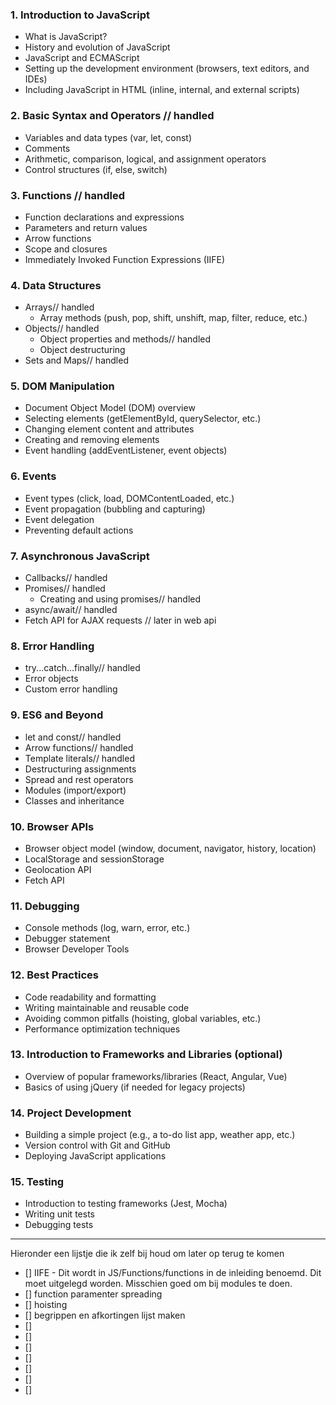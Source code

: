 
### 1. **Introduction to JavaScript**
   - What is JavaScript?
   - History and evolution of JavaScript
   - JavaScript and ECMAScript
   - Setting up the development environment (browsers, text editors, and IDEs)
   - Including JavaScript in HTML (inline, internal, and external scripts)

### 2. **Basic Syntax and Operators** // handled
   - Variables and data types (var, let, const)
   - Comments
   - Arithmetic, comparison, logical, and assignment operators
   - Control structures (if, else, switch)

### 3. **Functions** // handled
   - Function declarations and expressions
   - Parameters and return values
   - Arrow functions
   - Scope and closures
   - Immediately Invoked Function Expressions (IIFE)

### 4. **Data Structures**
   - Arrays// handled
     - Array methods (push, pop, shift, unshift, map, filter, reduce, etc.)
   - Objects// handled
     - Object properties and methods// handled
     - Object destructuring
   - Sets and Maps// handled

### 5. **DOM Manipulation**
   - Document Object Model (DOM) overview
   - Selecting elements (getElementById, querySelector, etc.)
   - Changing element content and attributes
   - Creating and removing elements
   - Event handling (addEventListener, event objects)

### 6. **Events**
   - Event types (click, load, DOMContentLoaded, etc.)
   - Event propagation (bubbling and capturing)
   - Event delegation
   - Preventing default actions

### 7. **Asynchronous JavaScript**
   - Callbacks// handled
   - Promises// handled
     - Creating and using promises// handled
   - async/await// handled
   - Fetch API for AJAX requests // later in web api

### 8. **Error Handling**
   - try...catch...finally// handled
   - Error objects
   - Custom error handling

### 9. **ES6 and Beyond**
   - let and const// handled
   - Arrow functions// handled
   - Template literals// handled
   - Destructuring assignments
   - Spread and rest operators
   - Modules (import/export)
   - Classes and inheritance

### 10. **Browser APIs**
   - Browser object model (window, document, navigator, history, location)
   - LocalStorage and sessionStorage
   - Geolocation API
   - Fetch API

### 11. **Debugging**
   - Console methods (log, warn, error, etc.)
   - Debugger statement
   - Browser Developer Tools

### 12. **Best Practices**
   - Code readability and formatting
   - Writing maintainable and reusable code
   - Avoiding common pitfalls (hoisting, global variables, etc.)
   - Performance optimization techniques

### 13. **Introduction to Frameworks and Libraries (optional)**
   - Overview of popular frameworks/libraries (React, Angular, Vue)
   - Basics of using jQuery (if needed for legacy projects)

### 14. **Project Development**
   - Building a simple project (e.g., a to-do list app, weather app, etc.)
   - Version control with Git and GitHub
   - Deploying JavaScript applications

### 15. **Testing**
   - Introduction to testing frameworks (Jest, Mocha)
   - Writing unit tests
   - Debugging tests

---


Hieronder een lijstje die ik zelf bij houd om later op terug te komen
- [] IIFE - Dit wordt in JS/Functions/functions in de inleiding benoemd. Dit moet uitgelegd worden. Misschien goed om bij modules te doen.
- [] function paramenter spreading
- [] hoisting
- [] begrippen en afkortingen lijst maken
- [] 
- [] 
- [] 
- [] 
- [] 
- [] 
- [] 
